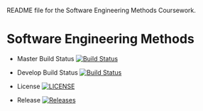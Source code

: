 README file for the Software Engineering Methods Coursework.

# Software Engineering Methods

- Master Build Status [![Build Status](https://travis-ci.org/ttothuk/group1_cw.svg?branch=master)](https://travis-ci.org/ttothuk/group1_cw)


- Develop Build Status [![Build Status](https://travis-ci.org/ttothuk/group1_cw.svg?branch=develop)](https://travis-ci.org/ttothuk/group1_cw)


- License [![LICENSE](https://img.shields.io/github/license/ttothuk/group1_cw.svg?style=flat-square)](https://github.com/ttothuk/group1_cw/blob/master/LICENSE)



- Release [![Releases](https://img.shields.io/github/release/ttothuk/group1_cw.svg?style=flat-square)](https://github.com/kevin-chalmers/sem/releases)
